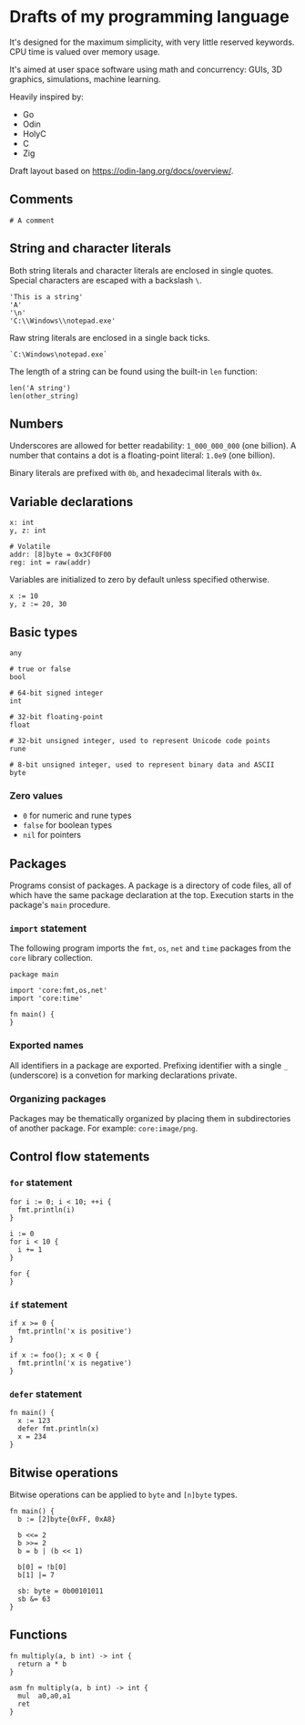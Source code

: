 # Drafts of my programming language

It's designed for the maximum simplicity, with very little reserved keywords.
CPU time is valued over memory usage.

It's aimed at user space software using math and concurrency: GUIs, 3D graphics, simulations, machine learning.

Heavily inspired by:
- Go
- Odin
- HolyC
- C
- Zig

Draft layout based on https://odin-lang.org/docs/overview/.

## Comments

```
# A comment
```

## String and character literals

Both string literals and character literals are enclosed in single quotes.
Special characters are escaped with a backslash `\`.

```
'This is a string'
'A'
'\n'
'C:\\Windows\\notepad.exe'
```

Raw string literals are enclosed in a single back ticks.

```
`C:\Windows\notepad.exe`
```

The length of a string can be found using the built-in `len` function:

```
len('A string')
len(other_string)
```

## Numbers

Underscores are allowed for better readability: `1_000_000_000` (one billion).
A number that contains a dot is a floating-point literal: `1.0e9` (one billion).

Binary literals are prefixed with `0b`, and hexadecimal literals with `0x`.

## Variable declarations

```
x: int
y, z: int

# Volatile
addr: [8]byte = 0x3CF0F00
reg: int = raw(addr)
```

Variables are initialized to zero by default unless specified otherwise.

```
x := 10
y, z := 20, 30
```

## Basic types

```
any

# true or false
bool

# 64-bit signed integer
int

# 32-bit floating-point
float

# 32-bit unsigned integer, used to represent Unicode code points
rune

# 8-bit unsigned integer, used to represent binary data and ASCII
byte
```

### Zero values
- `0` for numeric and rune types
- `false` for boolean types
- `nil` for pointers

## Packages

Programs consist of packages. A package is a directory of code files, all of which have the same package declaration at the top.
Execution starts in the package's `main` procedure.

### `import` statement

The following program imports the `fmt`, `os`, `net` and `time` packages from the `core` library collection.

```
package main

import 'core:fmt,os,net'
import 'core:time'

fn main() {
}
```

### Exported names

All identifiers in a package are exported.
Prefixing identifier with a single `_` (underscore) is a convetion for marking declarations private.

### Organizing packages

Packages may be thematically organized by placing them in subdirectories of another package.
For example: `core:image/png`.

## Control flow statements

### `for` statement

```
for i := 0; i < 10; ++i {
  fmt.println(i)
}

i := 0
for i < 10 {
  i += 1
}

for {
}
```

### `if` statement

```
if x >= 0 {
  fmt.println('x is positive')
}

if x := foo(); x < 0 {
  fmt.println('x is negative')
}
```

### `defer` statement

```
fn main() {
  x := 123
  defer fmt.println(x)
  x = 234
}
```

## Bitwise operations

Bitwise operations can be applied to `byte` and `[n]byte` types.

```
fn main() {
  b := [2]byte{0xFF, 0xA8}

  b <<= 2
  b >>= 2
  b = b | (b << 1)

  b[0] = !b[0]
  b[1] |= 7

  sb: byte = 0b00101011
  sb &= 63 
}
```

## Functions

```
fn multiply(a, b int) -> int {
  return a * b
}

asm fn multiply(a, b int) -> int {
  mul  a0,a0,a1
  ret
}
```
